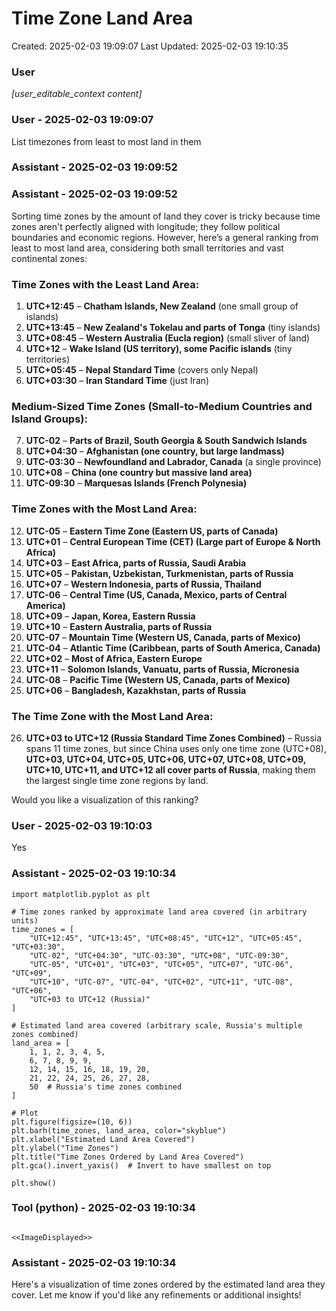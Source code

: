 # Time Zone Land Area

Created: 2025-02-03 19:09:07
Last Updated: 2025-02-03 19:10:35

### User

*[user_editable_context content]*

### User - 2025-02-03 19:09:07

List timezones from least to most land in them 

### Assistant - 2025-02-03 19:09:52



### Assistant - 2025-02-03 19:09:52

Sorting time zones by the amount of land they cover is tricky because time zones aren't perfectly aligned with longitude; they follow political boundaries and economic regions. However, here’s a general ranking from least to most land area, considering both small territories and vast continental zones:

### **Time Zones with the Least Land Area:**
1. **UTC+12:45** – **Chatham Islands, New Zealand** (one small group of islands)
2. **UTC+13:45** – **New Zealand's Tokelau and parts of Tonga** (tiny islands)
3. **UTC+08:45** – **Western Australia (Eucla region)** (small sliver of land)
4. **UTC+12** – **Wake Island (US territory), some Pacific islands** (tiny territories)
5. **UTC+05:45** – **Nepal Standard Time** (covers only Nepal)
6. **UTC+03:30** – **Iran Standard Time** (just Iran)

### **Medium-Sized Time Zones (Small-to-Medium Countries and Island Groups):**
7. **UTC-02** – **Parts of Brazil, South Georgia & South Sandwich Islands**
8. **UTC+04:30** – **Afghanistan (one country, but large landmass)**
9. **UTC-03:30** – **Newfoundland and Labrador, Canada** (a single province)
10. **UTC+08** – **China (one country but massive land area)**
11. **UTC-09:30** – **Marquesas Islands (French Polynesia)**

### **Time Zones with the Most Land Area:**
12. **UTC-05** – **Eastern Time Zone (Eastern US, parts of Canada)**
13. **UTC+01** – **Central European Time (CET) (Large part of Europe & North Africa)**
14. **UTC+03** – **East Africa, parts of Russia, Saudi Arabia**
15. **UTC+05** – **Pakistan, Uzbekistan, Turkmenistan, parts of Russia**
16. **UTC+07** – **Western Indonesia, parts of Russia, Thailand**
17. **UTC-06** – **Central Time (US, Canada, Mexico, parts of Central America)**
18. **UTC+09** – **Japan, Korea, Eastern Russia**
19. **UTC+10** – **Eastern Australia, parts of Russia**
20. **UTC-07** – **Mountain Time (Western US, Canada, parts of Mexico)**
21. **UTC-04** – **Atlantic Time (Caribbean, parts of South America, Canada)**
22. **UTC+02** – **Most of Africa, Eastern Europe**
23. **UTC+11** – **Solomon Islands, Vanuatu, parts of Russia, Micronesia**
24. **UTC-08** – **Pacific Time (Western US, Canada, parts of Mexico)**
25. **UTC+06** – **Bangladesh, Kazakhstan, parts of Russia**

### **The Time Zone with the Most Land Area:**
26. **UTC+03 to UTC+12 (Russia Standard Time Zones Combined)** – Russia spans 11 time zones, but since China uses only one time zone (UTC+08), **UTC+03, UTC+04, UTC+05, UTC+06, UTC+07, UTC+08, UTC+09, UTC+10, UTC+11, and UTC+12 all cover parts of Russia**, making them the largest single time zone regions by land.

Would you like a visualization of this ranking?

### User - 2025-02-03 19:10:03

Yes

### Assistant - 2025-02-03 19:10:34

```unknown
import matplotlib.pyplot as plt

# Time zones ranked by approximate land area covered (in arbitrary units)
time_zones = [
    "UTC+12:45", "UTC+13:45", "UTC+08:45", "UTC+12", "UTC+05:45", "UTC+03:30",
    "UTC-02", "UTC+04:30", "UTC-03:30", "UTC+08", "UTC-09:30",
    "UTC-05", "UTC+01", "UTC+03", "UTC+05", "UTC+07", "UTC-06", "UTC+09",
    "UTC+10", "UTC-07", "UTC-04", "UTC+02", "UTC+11", "UTC-08", "UTC+06",
    "UTC+03 to UTC+12 (Russia)"
]

# Estimated land area covered (arbitrary scale, Russia's multiple zones combined)
land_area = [
    1, 1, 2, 3, 4, 5, 
    6, 7, 8, 9, 9, 
    12, 14, 15, 16, 18, 19, 20,
    21, 22, 24, 25, 26, 27, 28,
    50  # Russia's time zones combined
]

# Plot
plt.figure(figsize=(10, 6))
plt.barh(time_zones, land_area, color="skyblue")
plt.xlabel("Estimated Land Area Covered")
plt.ylabel("Time Zones")
plt.title("Time Zones Ordered by Land Area Covered")
plt.gca().invert_yaxis()  # Invert to have smallest on top

plt.show()
```

### Tool (python) - 2025-02-03 19:10:34

```

<<ImageDisplayed>>
```

### Assistant - 2025-02-03 19:10:34

Here's a visualization of time zones ordered by the estimated land area they cover. Let me know if you'd like any refinements or additional insights!

